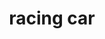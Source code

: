 ---
layout: travel&places
title: racing car
emoji: racing_car
permalink: 🏎.html
image: assets/img/3moji/racing_car.png
---